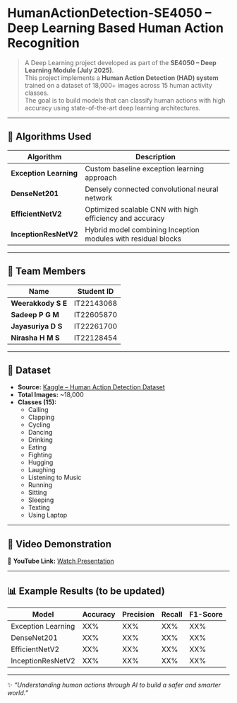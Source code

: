 # HumanActionDetection-SE4050 – Deep Learning Based Human Action Recognition

> A Deep Learning project developed as part of the **SE4050 – Deep Learning Module (July 2025)**.  
> This project implements a **Human Action Detection (HAD) system** trained on a dataset of 18,000+ images across 15 human activity classes.  
> The goal is to build models that can classify human actions with high accuracy using state-of-the-art deep learning architectures.

---

## 🚀 Algorithms Used

| Algorithm              | Description                                                   |
| ---------------------- | ------------------------------------------------------------- |
| **Exception Learning** | Custom baseline exception learning approach                   |
| **DenseNet201**        | Densely connected convolutional neural network                |
| **EfficientNetV2**     | Optimized scalable CNN with high efficiency and accuracy      |
| **InceptionResNetV2**  | Hybrid model combining Inception modules with residual blocks |

---

## 👥 Team Members

| Name               | Student ID |
| ------------------ | ---------- |
| **Weerakkody S E** | IT22143068 |
| **Sadeep P G M**   | IT22605870 |
| **Jayasuriya D S** | IT22261700 |
| **Nirasha H M S**  | IT22128454 |

---

## 📂 Dataset

- **Source:** [Kaggle – Human Action Detection Dataset](https://www.kaggle.com/datasets/emirhanai/human-action-detection-artificial-intelligence/data)
- **Total Images:** ~18,000
- **Classes (15):**
  - Calling
  - Clapping
  - Cycling
  - Dancing
  - Drinking
  - Eating
  - Fighting
  - Hugging
  - Laughing
  - Listening to Music
  - Running
  - Sitting
  - Sleeping
  - Texting
  - Using Laptop

---

## 🎥 Video Demonstration

📌 **YouTube Link:** [Watch Presentation](https://youtu.be/cI9z4OogPXA)

---

## 📊 Example Results (to be updated)

| Model              | Accuracy | Precision | Recall | F1-Score |
| ------------------ | -------- | --------- | ------ | -------- |
| Exception Learning | XX%      | XX%       | XX%    | XX%      |
| DenseNet201        | XX%      | XX%       | XX%    | XX%      |
| EfficientNetV2     | XX%      | XX%       | XX%    | XX%      |
| InceptionResNetV2  | XX%      | XX%       | XX%    | XX%      |

---

✨ _“Understanding human actions through AI to build a safer and smarter world.”_
